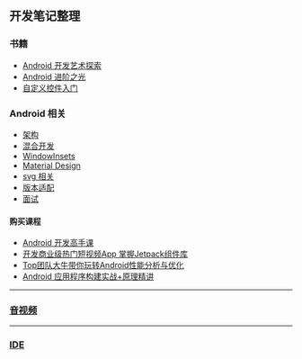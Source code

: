 ## 开发笔记整理

### 书籍
- [Android 开发艺术探索](./doc/books/android_dev_art/readme.md)
- [Android 进阶之光](./doc/books/android_advance_light/README.md)
- [自定义控件入门](./elementary/README.md)

### Android 相关
- [架构](./doc/arch/README.md)
- [混合开发](./doc/mix_dev/README.md)
- [WindowInsets](./doc/window_insets.md)
- [Material Design](./doc/material_design/readme.md)
- [svg 相关](./doc/svg_note/README.md)
- [版本适配](./doc/version_adapt/README.md)
- [面试](./doc/interview/README.md)

#### 购买课程

- [Android 开发高手课](./doc/android_dev_performance/readme.md)
- [开发商业级热门短视频App 掌握Jetpack组件库]()
- [Top团队大牛带你玩转Android性能分析与优化]()
- [Android 应用程序构建实战+原理精讲]()

---
### [音视频](./doc/av/README.md)

---

### [IDE](./doc/ide/readme.md)


